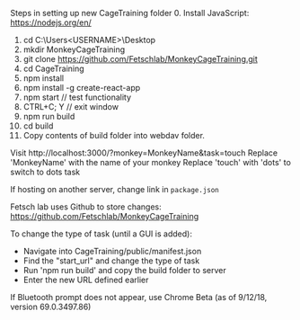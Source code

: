 Steps in setting up new CageTraining folder
0. Install JavaScript: https://nodejs.org/en/

1. cd C:\Users\<USERNAME>\Desktop
2. mkdir MonkeyCageTraining
3. git clone https://github.com/Fetschlab/MonkeyCageTraining.git
4. cd CageTraining
5. npm install
6. npm install -g create-react-app
7. npm start // test functionality
8. CTRL+C; Y // exit window
9. npm run build
10. cd build
11. Copy contents of build folder into webdav folder.

Visit http://localhost:3000/?monkey=MonkeyName&task=touch
Replace 'MonkeyName' with the name of your monkey
Replace 'touch' with 'dots' to switch to dots task

If hosting on another server, change link in `package.json`

Fetsch lab uses Github to store changes:
https://github.com/Fetschlab/MonkeyCageTraining

To change the type of task (until a GUI is added):
  - Navigate into CageTraining/public/manifest.json
  - Find the "start_url" and change the type of task
  - Run 'npm run build' and copy the build folder to server
  - Enter the new URL defined earlier

If Bluetooth prompt does not appear, use Chrome Beta (as of 9/12/18, version 69.0.3497.86)
